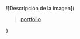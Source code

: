 ![Descripción de la imagen](<blockquote class="imgur-embed-pub" lang="en" data-id="a/xivzYq2"  ><a href="//imgur.com/a/xivzYq2">portfolio</a></blockquote><script async src="//s.imgur.com/min/embed.js" charset="utf-8"></script>)

